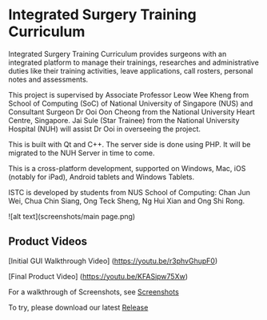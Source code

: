 # Integrated Surgery Training Curriculum

Integrated Surgery Training Curriculum provides surgeons with an integrated platform to manage their trainings, researches and administrative duties like their training activities, leave applications, call rosters, personal notes and assessments. 

This project is supervised by Associate Professor Leow Wee Kheng from School of Computing (SoC) of National University of Singapore (NUS) and Consultant Surgeon Dr Ooi Oon Cheong from the National University Heart Centre, Singapore. Jai Sule (Star Trainee) from the National University Hospital (NUH) will assist Dr Ooi in overseeing the project. 

This is built with Qt and C++. The server side is done using PHP. It will be migrated to the NUH Server in time to come. 

This is a cross-platform development, supported on Windows, Mac, iOS (notably for iPad), Android tablets and Windows Tablets.

ISTC is developed by students from NUS School of Computing: Chan Jun Wei, Chua Chin Siang, Ong Teck Sheng, Ng Hui Xian and Ong Shi Rong. 

![alt text](screenshots/main page.png)

Product Videos
------

[Initial GUI Walkthrough Video] (https://youtu.be/r3phvGhupF0)

[Final Product Video] (https://youtu.be/KFASipw75Xw)

For a walkthrough of Screenshots, see [Screenshots](./screenshots/screenshots.md)

To try, please download our latest [Release](https://github.com/quarbby/ISTC-/releases/tag/V1.3)

